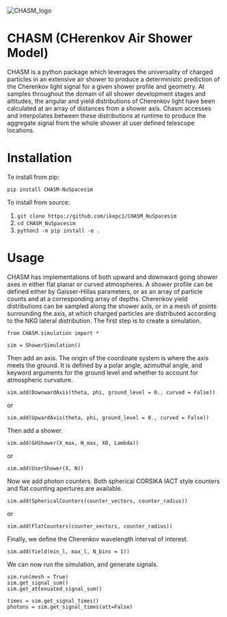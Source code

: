 ![CHASM_logo](https://user-images.githubusercontent.com/64815713/217383767-9bdf9ff9-88ec-43f5-b670-c92de67aa085.png)

# CHASM (CHerenkov Air Shower Model)

CHASM is a python package which leverages the universality of charged particles in an extensive air shower to produce a deterministic prediction of the Cherenkov light signal for a given shower profile and geometry. At samples throughout the domain of all shower development stages and altitudes, the angular and yield distributions of Cherenkov light have been calculated at an array of distances from a shower axis. Chasm accesses and interpolates between these distributions at runtime to produce the aggregate signal from the whole shower at user defined telescope locations.

# Installation

To install from pip:

```
pip install CHASM-NuSpacesim
```

To install from source:

1. `git clone https://github.com/ikepc1/CHASM_NuSpacesim`
2. `cd CHASM_NuSpacesim`
3. `python3 -m pip install -e .`

# Usage

CHASM has implementations of both upward and downward going shower axes in either flat planar or curved atmospheres. A shower profile can be defined either by Gaisser-Hillas parameters, or as an array of particle counts and at a corresponding array of depths. Cherenkov yield distributions can be sampled along the shower axis, or in a mesh of points surrounding the axis, at which charged particles are distributed according to the NKG lateral distribution. The first step is to create a simulation.

```
from CHASM.simulation import *

sim = ShowerSimulation()
```

Then add an axis. The origin of the coordinate system is where the axis meets the ground. It is defined by a polar angle, azimuthal angle, and keyword arguments for the ground level and whether to account for atmospheric curvature.
```
sim.add(DownwardAxis(theta, phi, ground_level = 0., curved = False))
```
or
```
sim.add(UpwardAxis(theta, phi, ground_level = 0., curved = False))
```

Then add a shower.

```
sim.add(GHShower(X_max, N_max, X0, Lambda))
```
or
```
sim.add(UserShower(X, N))
```

Now we add photon counters. Both spherical CORSIKA IACT style counters and flat counting apertures are available.

```
sim.add(SphericalCounters(counter_vectors, counter_radius))
```
or
```
sim.add(FlatCounters(counter_vectors, counter_radius))
```

Finally, we define the Cherenkov wavelength interval of interest.

```
sim.add(Yield(min_l, max_l, N_bins = 1))
```

We can now run the simulation, and generate signals.

```
sim.run(mesh = True)
sim.get_signal_sum()
sim.get_attenuated_signal_sum()

times = sim.get_signal_times()
photons = sim.get_signal_times(att=False)
```
